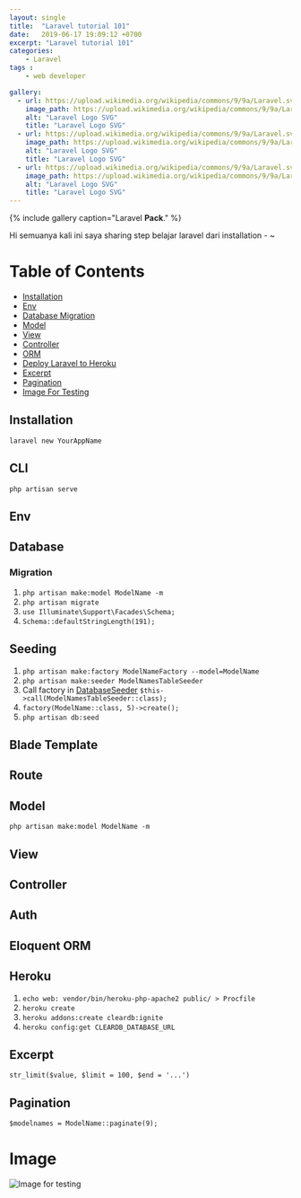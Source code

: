 ```yaml
---
layout: single
title:  "Laravel tutorial 101"
date:   2019-06-17 19:09:12 +0700
excerpt: "Laravel tutorial 101"
categories:
    - Laravel
tags :
    - web developer

gallery:
  - url: https://upload.wikimedia.org/wikipedia/commons/9/9a/Laravel.svg
    image_path: https://upload.wikimedia.org/wikipedia/commons/9/9a/Laravel.svg
    alt: "Laravel Logo SVG"
    title: "Laravel Logo SVG"
  - url: https://upload.wikimedia.org/wikipedia/commons/9/9a/Laravel.svg
    image_path: https://upload.wikimedia.org/wikipedia/commons/9/9a/Laravel.svg
    alt: "Laravel Logo SVG"
    title: "Laravel Logo SVG"
  - url: https://upload.wikimedia.org/wikipedia/commons/9/9a/Laravel.svg
    image_path: https://upload.wikimedia.org/wikipedia/commons/9/9a/Laravel.svg
    alt: "Laravel Logo SVG"
    title: "Laravel Logo SVG"
---
```


{% include gallery caption="Laravel **Pack**." %}

Hi semuanya kali ini saya sharing step belajar laravel dari installation - ~

# Table of Contents
- [Installation](#installation)
- [Env](#env)
- [Database Migration](#Migration)
- [Model](#model)
- [View](#view)
- [Controller](#controller)
- [ORM](#orm)
- [Deploy Laravel to Heroku](#heroku)
- [Excerpt](#excerpt)
- [Pagination](#pagination)
- [Image For Testing](#image)

## Installation
``laravel new YourAppName``

## CLI
``php artisan serve``

## Env
## Database 
### Migration
1. ``php artisan make:model ModelName -m``
1. ``php artisan migrate``
1. ``use Illuminate\Support\Facades\Schema;``
1. ``Schema::defaultStringLength(191);``

## Seeding
1. ``php artisan make:factory ModelNameFactory --model=ModelName``
1. ``php artisan make:seeder ModelNamesTableSeeder``
1. Call factory in [DatabaseSeeder](database\seeds\DatabaseSeeder.php)
``$this->call(ModelNamesTableSeeder::class);``
1. ``factory(ModelName::class, 5)->create();``
1. ``php artisan db:seed``

## Blade Template
## Route
## Model
``php artisan make:model ModelName -m``

## View
## Controller
## Auth
## Eloquent ORM  

## Heroku
1. ``echo web: vendor/bin/heroku-php-apache2 public/ > Procfile``
1. ``heroku create``
1. ``heroku addons:create cleardb:ignite``
1. ``heroku config:get CLEARDB_DATABASE_URL``

## Excerpt
``str_limit($value, $limit = 100, $end = '...')``

## Pagination
``$modelnames = ModelName::paginate(9);``

# Image
![Image for testing](https://picsum.photos/300/200 "Test")
